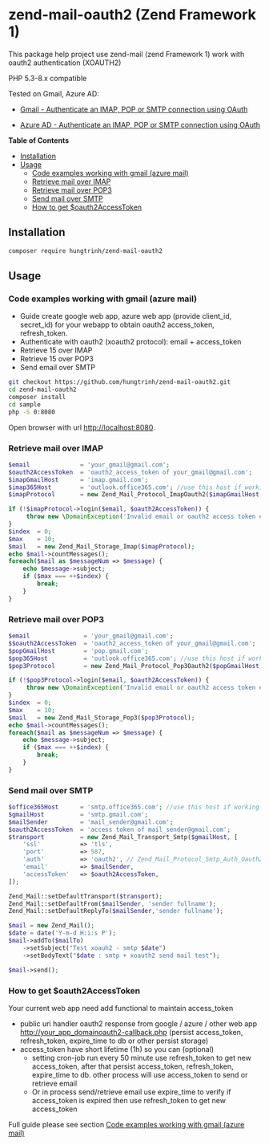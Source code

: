 
# zend-mail-oauth2 (Zend Framework 1)

This package help project use zend-mail (zend Framework 1) work with oauth2 authentication (XOAUTH2)

PHP 5.3-8.x compatible

Tested on Gmail, Azure AD:

- [Gmail - Authenticate an IMAP, POP or SMTP connection using OAuth](https://developers.google.com/gmail/imap/xoauth2-protocol)

- [Azure AD - Authenticate an IMAP, POP or SMTP connection using OAuth](https://docs.microsoft.com/en-us/exchange/client-developer/legacy-protocols/how-to-authenticate-an-imap-pop-smtp-application-by-using-oauth)

**Table of Contents**
<!-- TOC -->

- [Installation](#installation)
- [Usage](#usage)
  - [Code examples working with gmail (azure mail)](#code-examples-working-with-gmail-azure-mail)
  - [Retrieve mail over IMAP](#retrieve-mail-over-imap)
  - [Retrieve mail over POP3](#retrieve-mail-over-pop3)
  - [Send mail over SMTP](#send-mail-over-smtp)
  - [How to get $oauth2AccessToken](#how-to-get-oauth2accesstoken)

<!-- /TOC -->

## Installation

```bash
composer require hungtrinh/zend-mail-oauth2
```

## Usage

### Code examples working with gmail (azure mail)

- Guide create google web app, azure web app (provide client_id, secret_id) for your webapp to obtain oauth2 access_token, refresh_token.
- Authenticate with oauth2 (xoauth2 protocol): email + access_token
- Retrieve 15 over IMAP
- Retrieve 15 over POP3
- Send email over SMTP

```bash
git checkout https://github.com/hungtrinh/zend-mail-oauth2.git
cd zend-mail-oauth2
composer install
cd sample
php -S 0:8080
```

Open browser with url <http://localhost:8080>.

### Retrieve mail over IMAP

```php
$email              = 'your_gmail@gmail.com';
$oauth2AccessToken  = 'oauth2_access_token of your_gmail@gmail.com';
$imapGmailHost      = 'imap.gmail.com';
$imap365Host        = 'outlook.office365.com'; //use this host if working with office365
$imapProtocol       = new Zend_Mail_Protocol_ImapOauth2($imapGmailHost, $port = '993', $ssl = true);

if (!$imapProtocol->login($email, $oauth2AccessToken)) {
     throw new \DomainException('Invalid email or oauth2 access token expired');
}
$index  = 0;
$max    = 10;
$mail   = new Zend_Mail_Storage_Imap($imapProtocol);
echo $mail->countMessages();
foreach($mail as $messageNum => $message) {
    echo $message->subject;
    if ($max === ++$index) {
        break;
    }
}
```

### Retrieve mail over POP3

```php
$email               = 'your_gmail@gmail.com';
$$oauth2AccessToken  = 'oauth2_access_token of your_gmail@gmail.com';
$popGmailHost        = 'pop.gmail.com';
$pop365Host          = 'outlook.office365.com'; //use this host if working with office365
$pop3Protocol        = new Zend_Mail_Protocol_Pop3Oauth2($popGmailHost, $port = '995', $ssl = true);

if (!$pop3Protocol->login($email, $oauth2AccessToken)) {
     throw new \DomainException('Invalid email or oauth2 access token expired');
}
$index  = 0;
$max    = 10;
$mail   = new Zend_Mail_Storage_Pop3($pop3Protocol);
echo $mail->countMessages();
foreach($mail as $messageNum => $message) {
    echo $message->subject;
    if ($max === ++$index) {
        break;
    }
}
```

### Send mail over SMTP

```php
$office365Host      = 'smtp.office365.com'; //use this host if working with office365
$gmailHost          = 'smtp.gmail.com';
$mailSender         = 'mail_sender@gmail.com';
$oauth2AccessToken  = 'access token of mail_sender@gmail.com';
$transport          = new Zend_Mail_Transport_Smtp($gmailHost, [
    'ssl'           => 'tls',
    'port'          => 587,
    'auth'          => 'oauth2', // Zend_Mail_Protocol_Smtp_Auth_Oauth2
    'email'         => $mailSender,
    'accessToken'   => $oauth2AccessToken,
]);

Zend_Mail::setDefaultTransport($transport);
Zend_Mail::setDefaultFrom($mailSender, 'sender fullname');
Zend_Mail::setDefaultReplyTo($mailSender,'sender fullname');

$mail = new Zend_Mail();
$date = date('Y-m-d H:i:s P');
$mail->addTo($mailTo)
    ->setSubject("Test xoauh2 - smtp $date")
    ->setBodyText("$date : smtp + xoauth2 send mail test");

$mail->send();
```

### How to get $oauth2AccessToken

Your current web app need add functional to maintain access_token

- public uri handler oauth2 response from google / azure / other web app <http://your_app_domainoauth2-callback.php> (persist access_token, refresh_token, expire_time to db or other persist storage)
- access_token have short lifetime (1h) so you can (optional)
  - setting cron-job run every 50 minute use refresh_token to get new access_token, after that persist access_token, refresh_token, expire_time to db. other process will use access_token to send or retrieve email
  - Or in process send/retrieve email use expire_time to verify if access_token is expired then use refresh_token to get new access_token

Full guide please see section [Code examples working with gmail (azure mail)](#code-examples-working-with-gmail-azure-mail)
